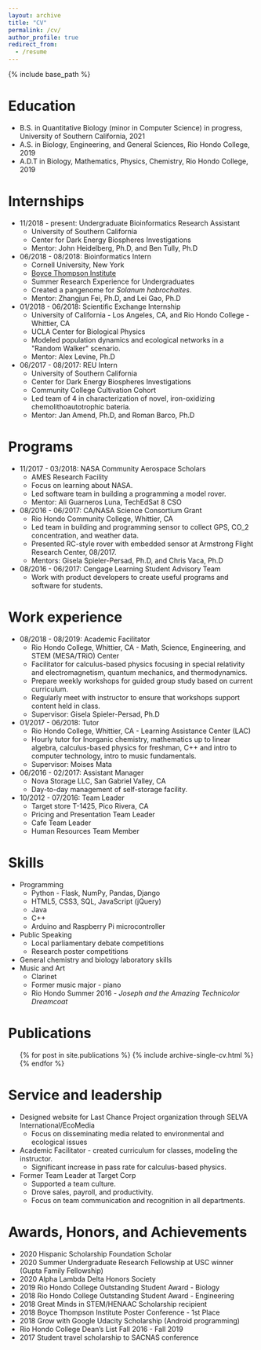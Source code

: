 ```yaml
---
layout: archive
title: "CV"
permalink: /cv/
author_profile: true
redirect_from:
  - /resume
---
```


{% include base_path %}

Education
======
* B.S. in Quantitative Biology (minor in Computer Science) in progress, University of Southern California, 2021
* A.S. in Biology, Engineering, and General Sciences, Rio Hondo College, 2019
* A.D.T in Biology, Mathematics, Physics, Chemistry, Rio Hondo College, 2019

Internships
======
* 11/2018 - present: Undergraduate Bioinformatics Research Assistant
  * University of Southern California
  * Center for Dark Energy Biospheres Investigations
  * Mentor: John Heidelberg, Ph.D, and Ben Tully, Ph.D
* 06/2018 - 08/2018: Bioinformatics Intern
  * Cornell University, New York
  * [Boyce Thompson Institute](https://btiscience.org/educational-programs/internships/interns/neely/)
  * Summer Research Experience for Undergraduates
  * Created a pangenome for *Solanum habrochaites*.
  * Mentor: Zhangjun Fei, Ph.D, and Lei Gao, Ph.D
* 01/2018 - 06/2018: Scientific Exchange Internship
  * University of California - Los Angeles, CA, and Rio Hondo College - Whittier, CA
  * UCLA Center for Biological Physics
  * Modeled population dynamics and ecological networks in a "Random Walker" scenario.
  * Mentor: Alex Levine, Ph.D
* 06/2017 - 08/2017: REU Intern
  * University of Southern California
  * Center for Dark Energy Biospheres Investigations
  * Community College Cultivation Cohort
  * Led team of 4 in characterization of novel, iron-oxidizing chemolithoautotrophic bateria.
  * Mentor: Jan Amend, Ph.D, and Roman Barco, Ph.D

Programs
======
* 11/2017 - 03/2018: NASA Community Aerospace Scholars
  * AMES Research Facility
  * Focus on learning about NASA.
  * Led software team in building a programming a model rover.
  * Mentor: Ali Guarneros Luna, TechEdSat 8 CSO
* 08/2016 - 06/2017: CA/NASA Science Consortium Grant
  * Rio Hondo Community College, Whittier, CA
  * Led team in building and programming sensor to collect GPS, CO_2 concentration, and weather data.
  * Presented RC-style rover with embedded sensor at Armstrong Flight Research Center, 08/2017.
  * Mentors: Gisela Spieler-Persad, Ph.D, and Chris Vaca, Ph.D
* 08/2016 - 06/2017: Cengage Learning Student Advisory Team
  * Work with product developers to create useful programs and software for students.

Work experience
======
* 08/2018 - 08/2019: Academic Facilitator
  * Rio Hondo College, Whittier, CA - Math, Science, Engineering, and STEM (MESA/TRiO) Center
  * Facilitator for calculus-based physics focusing in special relativity and electromagnetism, quantum mechanics, and thermodynamics.
  * Prepare weekly workshops for guided group study based on current curriculum.
  * Regularly meet with instructor to ensure that workshops support content held in class.
  * Supervisor: Gisela Spieler-Persad, Ph.D
* 01/2017 - 06/2018: Tutor
  * Rio Hondo College, Whittier, CA - Learning Assistance Center (LAC)
  * Hourly tutor for Inorganic chemistry, mathematics up to linear algebra, calculus-based physics for freshman, C++ and intro to computer technology, intro to music fundamentals.
  * Supervisor: Moises Mata
* 06/2016 - 02/2017: Assistant Manager
  * Nova Storage LLC, San Gabriel Valley, CA
  * Day-to-day management of self-storage facility.
* 10/2012 - 07/2016: Team Leader
  * Target store T-1425, Pico Rivera, CA
  * Pricing and Presentation Team Leader
  * Cafe Team Leader
  * Human Resources Team Member

  
Skills
======
* Programming
  * Python - Flask, NumPy, Pandas, Django
  * HTML5, CSS3, SQL, JavaScript (jQuery)
  * Java
  * C++
  * Arduino and Raspberry Pi microcontroller
* Public Speaking
  * Local parliamentary debate competitions
  * Research poster competitions
* General chemistry and biology laboratory skills
* Music and Art
  * Clarinet
  * Former music major - piano
  * Rio Hondo Summer 2016 - *Joseph and the Amazing Technicolor Dreamcoat*

Publications
======
  <ul>{% for post in site.publications %}
    {% include archive-single-cv.html %}
  {% endfor %}</ul>
  
Service and leadership
======
* Designed website for Last Chance Project organization through SELVA International/EcoMedia
  * Focus on disseminating media related to environmental and ecological issues
* Academic Facilitator - created curriculum for classes, modeling the instructor.
  * Significant increase in pass rate for calculus-based physics.
* Former Team Leader at Target Corp
  * Supported a team culture.
  * Drove sales, payroll, and productivity.
  * Focus on team communication and recognition in all departments.

Awards, Honors, and Achievements
======
* 2020 Hispanic Scholarship Foundation Scholar
* 2020 Summer Undergraduate Research Fellowship at USC winner (Gupta Family Fellowship)
* 2020 Alpha Lambda Delta Honors Society
* 2019 Rio Hondo College Outstanding Student Award - Biology
* 2018 Rio Hondo College Outstanding Student Award - Engineering
* 2018 Great Minds in STEM/HENAAC Scholarship recipient
* 2018 Boyce Thompson Institute Poster Conference - 1st Place
* 2018 Grow with Google Udacity Scholarship (Android programming)
* Rio Hondo College Dean’s List Fall 2016 - Fall 2019
* 2017 Student travel scholarship to SACNAS conference
